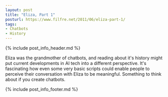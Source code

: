 ```yaml
---
layout: post
title: "Eliza, Part 1"
posturl: https://www.filfre.net/2011/06/eliza-part-1/
tags:
- Chatbots
- History
---
```


{% include post_info_header.md %}

Eliza was the grandmother of chatbots, and reading about it's history might put current developments in AI tech into a different perspective. It's fascinating how even some very basic scripts could enable people to perceive their conversation with Eliza to be meaningful. Something to think about if you create chatbots.

<!--more-->
{% include post_info_footer.md %}
